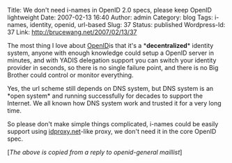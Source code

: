 Title: We don't need i-names in OpenID 2.0 specs, please keep OpenID lightweight 
Date: 2007-02-13 16:40
Author: admin
Category: blog
Tags: i-names, identity, openid, url-based
Slug: 37
Status: published
Wordpress-Id: 37
Link: http://brucewang.net/2007/02/13/37

The most thing I love about [OpenID](http://openid.net)is that it's
a \***decentralized**\* identity system, anyone with enough knowledge
could setup a OpenID server in minutes, and with YADIS delegation
support you can switch your identity provider in seconds, so there is no
single failure point, and there is no Big Brother could control or
monitor everything.

Yes, the url scheme still depends on DNS system, but DNS system is
an \*open system\* and running successfully for decades to support the
Internet. We all known how DNS system work and trusted it for a very
long time.

So please don't make simple things complicated, i-names could be easily
support using [idproxy.net](http://idproxy.net)-like proxy, we don't
need it in the core OpenID spec.

[*The above is copied from a reply to openid-general maillist*]
